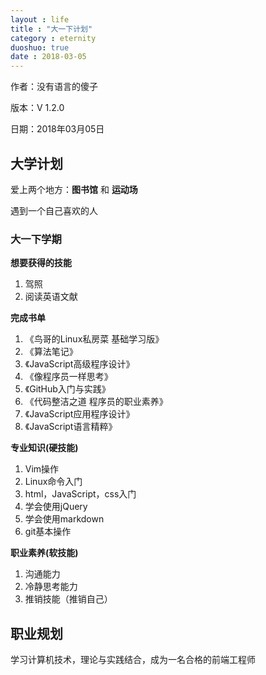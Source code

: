 ```yaml
---
layout : life
title : "大一下计划"
category : eternity
duoshuo: true
date : 2018-03-05
---
```

    
作者：没有语言的傻子

版本：V 1.2.0

日期：2018年03月05日

<!-- more -->


## 大学计划

爱上两个地方：**图书馆** 和 **运动场**

遇到一个自己喜欢的人
### 大一下学期

**想要获得的技能**

1. 驾照
2. 阅读英语文献

**完成书单**

1. 《鸟哥的Linux私房菜 基础学习版》
2. 《算法笔记》
3. 《JavaScript高级程序设计》
4. 《像程序员一样思考》
5. 《GitHub入门与实践》
6. 《代码整洁之道 程序员的职业素养》
7. 《JavaScript应用程序设计》
8. 《JavaScript语言精粹》

**专业知识(硬技能)**

1. Vim操作
2. Linux命令入门
3. html，JavaScript，css入门
4. 学会使用jQuery
5. 学会使用markdown
6. git基本操作

**职业素养(软技能)**

1. 沟通能力
2. 冷静思考能力
3. 推销技能（推销自己）

## 职业规划
学习计算机技术，理论与实践结合，成为一名合格的前端工程师
